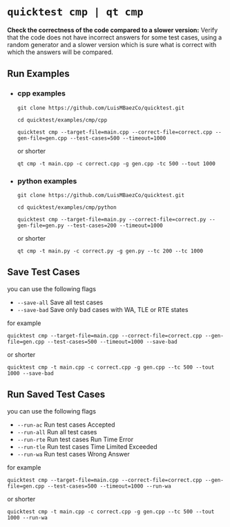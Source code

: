 `quicktest cmp | qt cmp`
============

**Check the correctness of the code compared to a slower version:** Verify that the code does not have incorrect answers for some test cases, using a random generator and a slower version which is sure what is correct with which the answers will be compared.

## Run Examples

* ### cpp examples
    ```shell
    git clone https://github.com/LuisMBaezCo/quicktest.git

    cd quicktest/examples/cmp/cpp
    ```

    ```shell
    quicktest cmp --target-file=main.cpp --correct-file=correct.cpp --gen-file=gen.cpp --test-cases=500 --timeout=1000
    ```

    or shorter

    ```shell
    qt cmp -t main.cpp -c correct.cpp -g gen.cpp -tc 500 --tout 1000
    ```

* ### python examples
    ```shell
    git clone https://github.com/LuisMBaezCo/quicktest.git

    cd quicktest/examples/cmp/python
    ```
    
    ```shell
    quicktest cmp --target-file=main.py --correct-file=correct.py --gen-file=gen.py --test-cases=200 --timeout=1000
    ```

    or shorter

    ```shell
    qt cmp -t main.py -c correct.py -g gen.py --tc 200 --tc 1000
    ```

## Save Test Cases

you can use the following flags
* `--save-all`   Save all test cases
* `--save-bad`   Save only bad cases with WA, TLE or RTE states

for example

```shell
quicktest cmp --target-file=main.cpp --correct-file=correct.cpp --gen-file=gen.cpp --test-cases=500 --timeout=1000 --save-bad
```

or shorter

```shell
quicktest cmp -t main.cpp -c correct.cpp -g gen.cpp --tc 500 --tout 1000 --save-bad
```

## Run Saved Test Cases

you can use the following flags

* `--run-ac`     Run test cases Accepted
* `--run-all`    Run all test cases
* `--run-rte`    Run test cases Run Time Error
* `--run-tle`    Run test cases Time Limited Exceeded
* `--run-wa`     Run test cases Wrong Answer

for example

```shell
quicktest cmp --target-file=main.cpp --correct-file=correct.cpp --gen-file=gen.cpp --test-cases=500 --timeout=1000 --run-wa
```

or shorter

```shell
quicktest cmp -t main.cpp -c correct.cpp -g gen.cpp --tc 500 --tout 1000 --run-wa
```
